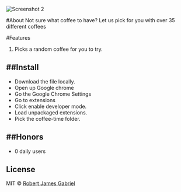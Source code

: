 
![Screenshot 2](https://lh3.googleusercontent.com/rtu0lXd3cIqdTwSkPBgg8o1ouMTNrntL702lVf7iGSO7jelyV55oUIlzg5OjU7C9mh7dkpsSDA=s1280-h800-e365-rw "Screenshot 2")

#About
Not sure what coffee to have? Let us pick for you with over 35 different coffees

#Features
1. Picks a random coffee for you to try.



##Install
--------------

- Download the file locally.
- Open up Google chrome
- Go the Google Chrome Settings
- Go to extensions
- Click enable developer mode.
- Load unpackaged extensions.
- Pick the coffee-time folder.


##Honors
--------------

- 0 daily users


## License

MIT © [Robert James Gabriel ](http://robertgabriel.ninja)
